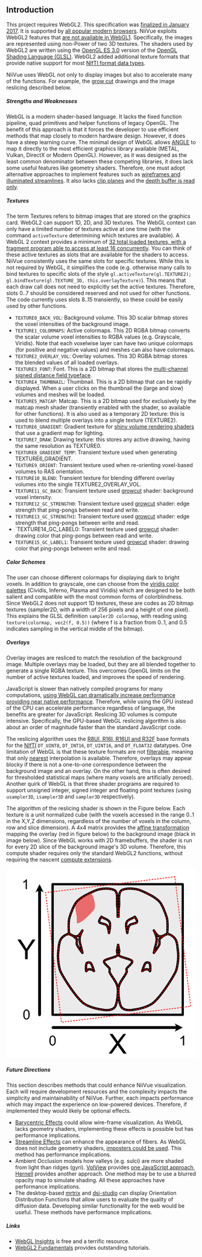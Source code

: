 ## Introduction

This project requires WebGL2. This specification was [finalized in January 2017](https://en.wikipedia.org/wiki/WebGL). It is supported by [all popular modern browsers](https://caniuse.com/webgl2). NiiVue exploits WebGL2 features that [are not available in WebGL1](https://webgl2fundamentals.org/webgl/lessons/webgl2-whats-new.html). Specifically, the images are represented using non-Power of two 3D textures. The shaders used by WebGL2 are written using the [OpenGL ES 3.0](https://en.wikipedia.org/wiki/OpenGL_ES) version of the [OpenGL Shading Language (GLSL)](https://en.wikipedia.org/wiki/OpenGL_Shading_Language). WebGL2 added additional texture formats that provide native support for most [NIfTI format data types](https://brainder.org/2012/09/23/the-nifti-file-format/).

NiiVue uses WebGL not only to display images but also to accelerate many of the functions. For example, the [grow cut](http://pieper.github.io/sites/glimp/growcut.html) drawings and the image reslicing described below.

##### Strengths and Weaknesses

WebGL is a modern shader-based language. It lacks the fixed function pipeline, quad primitives and helper functions of legacy OpenGL. The benefit of this approach is that it forces the developer to use efficient methods that map closely to modern hardware design. However, it does have a steep learning curve. The minimal design of WebGL allows [ANGLE](https://en.wikipedia.org/wiki/ANGLE) to map it directly to the most efficient graphics library available (METAL, Vulkan, DirectX or Modern OpenGL). However, as it was designed as the least common denominator between these competing libraries, it does lack some useful features like geometry shaders. Therefore, one must adopt alternative approaches to implement features such as [wireframes and illuminated streamlines](https://github.com/niivue/niivue/issues/458). It also lacks [clip planes](https://github.com/niivue/niivue/issues/447) and the [depth buffer is read only](https://github.com/niivue/niivue/issues/345).

##### Textures

The term Textures refers to bitmap images that are stored on the graphics card. WebGL2 can support 1D, 2D, and 3D textures. The WebGL context can only have a limited number of textures active at one time (with the command `activeTexture` deterimining which textures are available). A WebGL 2 context provides a minimum of [32 total loaded textures, with a fragment program able to access at least 16 concurrently](https://webgl2fundamentals.org/webgl/lessons/webgl-cross-platform-issues.html#device-limits). You can think of these active textures as slots that are available for the shaders to access. NiiVue consistently uses the same slots for specific textures. While this is not required by WebGL, it simplifies the code (e.g. otherwise many calls to bind textures to specific slots of the style `gl.activeTexture(gl.TEXTURE2); gl.bindTexture(gl.TEXTURE_3D, this.overlayTexture)`). This means that each draw call does not need to explicitly set the active textures. Therefore, slots 0..7 should be considered reserved and not used for other functions. The code currently uses slots 8..15 transiently, so these could be easily used by other functions.

- `TEXTURE0_BACK_VOL`: Background volume. This 3D scalar bitmap stores the voxel intensities of the background image.
- `TEXTURE1_COLORMAPS`: Active colormaps. This 2D RGBA bitmap converts the scalar volume voxel intensities to RGBA values (e.g. Grayscale, Viridis). Note that each voxelwise layer can have two unique colormaps (for positive and negative values) and meshes can also have colormaps.
- `TEXTURE2_OVERLAY_VOL`: Overlay volumes. This 3D RGBA bitmap stores the blended values of all loaded overlays.
- `TEXTURE3_FONT`: Font. This is a 2D bitmap that stores the [multi-channel signed distance field typeface](https://github.com/Chlumsky/msdfgen).
- `TEXTURE4_THUMBNAIL`: Thumbnail. This is a 2D bitmap that can be rapidly displayed. When a user clicks on the thumbnail the (large and slow) volumes and meshes will be loaded.
- `TEXTURE5_MATCAP`: Matcap. This is a 2D bitmap used for exclusively by the matcap mesh shader (transiently enabled with the shader, so available for other functions). It is also used as a temporary 2D texture: this is used to blend multiple overlays into a single texture (TEXTURE2). 
- `TEXTURE6_GRADIENT`: Gradient texture for [shiny volume rendering shaders](https://niivue.github.io/niivue/features/shiny.volumes.html) that use a gradient map for lighting.
- `TEXTURE7_DRAW`: Drawing texture: this stores any active drawing, having the same resolution as TEXTURE0.
- `TEXTURE8_GRADIENT_TEMP`: Transient texture used when generating TEXTURE6_GRADIENT.
- `TEXTURE9_ORIENT`: Transient texture used when re-orienting voxel-based volumes to RAS orientation.
- `TEXTURE10_BLEND`: Transient texture for blending different overlay volumes into the single TEXTURE2_OVERLAY_VOL.
- `TEXTURE11_GC_BACK`: Transient texture used [growcut](https://niivue.github.io/niivue/features/draw2.html) shader: background voxel intensity.
- `TEXTURE12_GC_STRENGTH0`: Transient texture used [growcut](https://niivue.github.io/niivue/features/draw2.html) shader: edge strength that ping-pongs between read and write.
- `TEXTURE13_GC_STRENGTH1`: Transient texture used [growcut](https://niivue.github.io/niivue/features/draw2.html) shader: edge strength that ping-pongs between write and read.
- `TEXTURE14_GC_LABEL0: Transient texture used [growcut](https://niivue.github.io/niivue/features/draw2.html) shader: drawing color that ping-pongs between read and write.
- `TEXTURE15_GC_LABEL1`: Transient texture used [growcut](https://niivue.github.io/niivue/features/draw2.html) shader: drawing color that ping-pongs between write and read.

##### Color Schemes

The user can choose different colormaps for displaying dark to bright voxels. In addition to grayscale, one can choose from the [viridis color palettes](https://cran.r-project.org/web/packages/viridis/vignettes/intro-to-viridis.html) (Cividis, Inferno, Plasma and Viridis) which are designed to be both salient and compatible with the most common forms of colorblindness. Since WebGL2 does not support 1D textures, these are codes as 2D bitmap textures (sampler2D, with a width of 256 pixels and a height of one pixel). This explains the GLSL definition `sampler2D colormap`, with reading using `texture(colormap, vec2(f, 0.5))` (where f is a fraction from 0..1, and 0.5 indicates sampling in the vertical middle of the bitmap).

##### Overlays

Overlay images are resliced to match the resolution of the background image. Multiple overlays may be loaded, but they are all blended together to generate a single RGBA texture. This overcomes OpenGL limits on the number of active textures loaded, and improves the speed of rendering.

JavaScript is slower than natively compiled programs for many computations, [using WebGL can dramatically increase performance providing near native performance](http://openglinsights.com/discovering.html#WebGLforOpenGLDevelopers). Therefore, while using the GPU instead of the CPU can accelerate performance regardless of language, the benefits are greater for JavaScript. Reslicing 3D volumes is compute intensive. Specifically, the GPU-based WebGL reslicing algorithm is also about an order of magnitude faster than the standard JavaScript code.

The reslicing algorithm uses the [R8UI, R16I, R16UI and R32F](https://www.khronos.org/registry/OpenGL-Refpages/es3.0/html/glTexStorage3D.xhtml) base formats for the [NIfTI](https://nifti.nimh.nih.gov/pub/dist/src/niftilib/nifti1.h) `DT_UINT8`, `DT_INT16`, `DT_UINT16`, and `DT_FLOAT32` datatypes. One limitation of WebGL is that these texture formats are not [filterable](https://webgl2fundamentals.org/webgl/lessons/webgl-data-textures.html), meaning that only [nearest](https://open.gl/textures) interpolation is available. Therefore, overlays may appear blocky if there is not a one-to-one correspondence between the background image and an overlay. On the other hand, this is often desired for thresholded statistical maps (where many voxels are artificially zeroed). Another quirk of WebGL is that three shader programs are required to support unsigned integer, signed integer and floating point textures (using `usampler3D`, `isampler3D` and `sampler3D` respectively).

The algorithm of the reslicing shader is shown in the Figure below. Each texture is a unit normalized cube (with the voxels accessed in the range 0..1 in the X,Y,Z dimensions, regardless of the number of voxels in the column, row and slice dimension). A 4x4 matrix provides the [affine transformation](https://en.wikipedia.org/wiki/Transformation_matrix) mapping the overlay (red in figure below) to the background image (black in image below). Since WebGL works with 2D framebuffers, the shader is run for every 2D slice of the background image's 3D volume. Therefore, this compute shader requires only the standard WebGL2 functions, without requiring the nascent [compute extensions](https://www.khronos.org/registry/webgl/specs/latest/2.0-compute/).

![alt tag](overlay.png)

##### Future Directions

This section describes methods that could enhance NiiVue visualization. Each will require development resources and the complexity impacts the simplicity and maintainability of NiiVue. Further, each impacts performance which may impact the experience on low-powered devices. Therefore, if implemented they would likely be optional effects.

 - [Barycentric Effects](https://github.com/niivue/niivue/issues/458) could allow wire-frame visualization. As WebGL lacks geometry shaders, implementing these effects is possible but has performance implications.
 - [Streamline Effects](https://github.com/niivue/niivue/issues/458) can enhance the appearance of fibers. As WebGL does not include geometry shaders, [imposters could be used](https://www.researchgate.net/publication/319441378_A_Simple_and_Efficient_Cylinder_Imposter_Approach_to_Visualize_DTI_Fiber_Tracts). This method has performance implications.
 - Ambient Occlusion models how valleys (e.g. sulci) are more shaded from light than ridges (gyri). [VolView](https://volview.netlify.app/) provides [one JavaScript approach](https://github.com/Kitware/vtk-js/blob/dd45c408217e5d632de0ff98f45765abf92daba8/Sources/Rendering/OpenGL/glsl/vtkVolumeFS.glsl#L768), [Hernell](https://ieeexplore.ieee.org/abstract/document/4840341) provides another approach. One method may be to use a blurred opacity map to simulate shading. All these approaches have performance implications.
 - The desktop-based [mrtrix](https://community.mrtrix.org/t/streamlines-tractography-output-problem/903/8) and [dsi-studio](https://sites.google.com/a/labsolver.org/dsi-studio/Manual/odf-visualization) can display Orientation Distribution Functions that allow users to evaluate the quality of diffusion data. Developing similar functionality for the web would be useful. These methods have performance implications.
 
 
##### Links

- [WebGL Insights](https://webglinsights.github.io/index.html) is free and a terrific resource.
- [WebGL2 Fundamentals](https://webgl2fundamentals.org/) provides outstanding tutorials.
